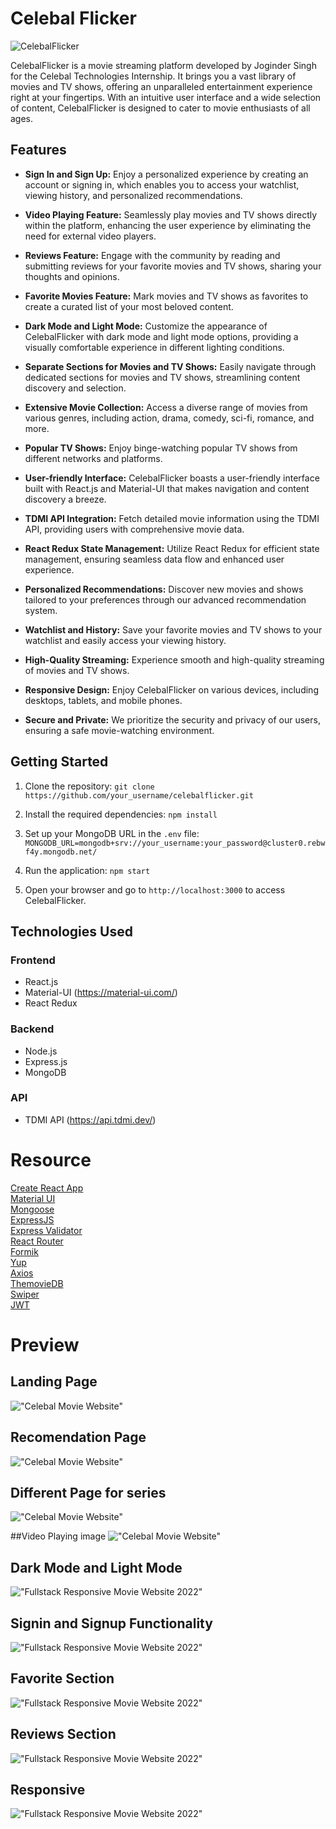 # Celebal Flicker


![CelebalFlicker](https://www.linkpicture.com/q/logo_celebal_flick.png) 

CelebalFlicker is a movie streaming platform developed by Joginder Singh for the Celebal Technologies Internship. It brings you a vast library of movies and TV shows, offering an unparalleled entertainment experience right at your fingertips. With an intuitive user interface and a wide selection of content, CelebalFlicker is designed to cater to movie enthusiasts of all ages.

## Features
- **Sign In and Sign Up:** Enjoy a personalized experience by creating an account or signing in, which enables you to access your watchlist, viewing history, and personalized recommendations.

- **Video Playing Feature:** Seamlessly play movies and TV shows directly within the platform, enhancing the user experience by eliminating the need for external video players.

- **Reviews Feature:** Engage with the community by reading and submitting reviews for your favorite movies and TV shows, sharing your thoughts and opinions.

- **Favorite Movies Feature:** Mark movies and TV shows as favorites to create a curated list of your most beloved content.

- **Dark Mode and Light Mode:** Customize the appearance of CelebalFlicker with dark mode and light mode options, providing a visually comfortable experience in different lighting conditions.

- **Separate Sections for Movies and TV Shows:** Easily navigate through dedicated sections for movies and TV shows, streamlining content discovery and selection.

- **Extensive Movie Collection:** Access a diverse range of movies from various genres, including action, drama, comedy, sci-fi, romance, and more.

- **Popular TV Shows:** Enjoy binge-watching popular TV shows from different networks and platforms.

- **User-friendly Interface:** CelebalFlicker boasts a user-friendly interface built with React.js and Material-UI that makes navigation and content discovery a breeze.

- **TDMI API Integration:** Fetch detailed movie information using the TDMI API, providing users with comprehensive movie data.

- **React Redux State Management:** Utilize React Redux for efficient state management, ensuring seamless data flow and enhanced user experience.

- **Personalized Recommendations:** Discover new movies and shows tailored to your preferences through our advanced recommendation system.

- **Watchlist and History:** Save your favorite movies and TV shows to your watchlist and easily access your viewing history.

- **High-Quality Streaming:** Experience smooth and high-quality streaming of movies and TV shows.

- **Responsive Design:** Enjoy CelebalFlicker on various devices, including desktops, tablets, and mobile phones.

- **Secure and Private:** We prioritize the security and privacy of our users, ensuring a safe movie-watching environment.

## Getting Started

1. Clone the repository: `git clone https://github.com/your_username/celebalflicker.git`

2. Install the required dependencies: `npm install`

3. Set up your MongoDB URL in the `.env` file: `MONGODB_URL=mongodb+srv://your_username:your_password@cluster0.rebwf4y.mongodb.net/`

4. Run the application: `npm start`

5. Open your browser and go to `http://localhost:3000` to access CelebalFlicker.

## Technologies Used

### Frontend

- React.js
- Material-UI (https://material-ui.com/)
- React Redux

### Backend

- Node.js
- Express.js
- MongoDB

### API

- TDMI API (https://api.tdmi.dev/)

# Resource

[Create React App](https://create-react-app.dev/)<br>
[Material UI](https://create-react-app.dev/)<br>
[Mongoose](https://mongoosejs.com/)<br>
[ExpressJS](https://expressjs.com/)<br>
[Express Validator](https://express-validator.github.io/docs/)<br>
[React Router](https://reactrouter.com/)<br>
[Formik](https://formik.org/)<br>
[Yup](https://github.com/jquense/yup/)<br>
[Axios](https://axios-http.com/)<br>
[ThemovieDB](https://www.themoviedb.org/)<br>
[Swiper](https://swiperjs.com/)<br>
[JWT](https://github.com/auth0/node-jsonwebtoken)<br>

# Preview

## Landing Page
!["Celebal Movie Website"](https://www.linkpicture.com/q/image11.png "Landing Page")

## Recomendation Page
!["Celebal Movie Website"](https://www.linkpicture.com/q/image12.png "Recomendation page")

## Different Page for series
!["Celebal Movie Website"](https://www.linkpicture.com/q/image15.png "Different page for series")

##Video Playing image
!["Celebal Movie Website"](https://www.linkpicture.com/q/image13.png "Video playing image")

## Dark Mode and Light Mode
!["Fullstack Responsive Movie Website 2022"](https://www.linkpicture.com/q/image16.png "Dark and Light Mode")

## Signin and Signup Functionality
!["Fullstack Responsive Movie Website 2022"](https://www.linkpicture.com/q/image17.png "Signin and Signup Functionality")

## Favorite Section
!["Fullstack Responsive Movie Website 2022"](https://www.linkpicture.com/q/image18.png "Favorite Section")

## Reviews Section
!["Fullstack Responsive Movie Website 2022"](https://www.linkpicture.com/q/image19.png "reviews Section")

## Responsive
!["Fullstack Responsive Movie Website 2022"](https://www.linkpicture.com/q/image21_1.png "Fully Responsive")
